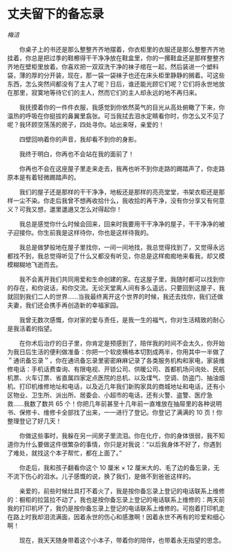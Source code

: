 # 丈夫留下的备忘录

*梅洁*

　　你桌子上的书还是那么整整齐齐地摆着，你衣柜里的衣服还是那么整整齐齐地挂着，你总是把过季的鞋檫得干干净净放在鞋盒里，你的一摞鞋盒还是那样整整齐齐地在壁柜里放着。你喜欢把一双双洗干净的袜子绾在一起，然后装进一个塑料袋，薄的厚的分开装，现在，那一袋一袋袜子也还在床头柜里静静的搁着。可这些东西，怎么突然间都没有了主人了呢？日后，谁还能光顾它们呢？它们将永世地放在那里，寂寞地等待它们的主人，然而它们的主人却永远的地不再归来。

　　我抚摸着你的一件件衣服，我感觉到你依然英气的目光从高处俯瞰了下来，你温热的呼吸在你挺拔的鼻翼里翕张。可当我拭去泪水定睛看你时，你怎么又不见了呢？我环顾空荡荡的房子，四处寻你。站出来呀，亲爱的！

　　四壁回响着你的声音，我却看不到你的身影。

　　我终于明白，你再也不会站在我的面前了！

　　你再也不会在这座屋子里走来走去，我再也听不到你走路的踢踏声了，你走路原本是有着轻微踢踏声的。

　　我们的屋子还是那样的干干净净，地板还是那样的亮亮堂堂，书架衣柜还是那样一尘不染。你走后我曾不想再收拾什么，我收拾的再干净，没有你分享又有何意义？可我又想，邋里邋遢又怎么对得起你！

　　我总是感觉你什么时候会回来，回来时我要用干干净净的屋子，干干净净的被子迎接你。你生前我是这样待你，你也是这样待我的。

　　我总是做梦般地在屋子里找你，一间一间地找，我总觉得找到了，又觉得永远都找不到，我总觉得听见了什么又都没有听见，你总是这样痴痴地来看我，却又模模糊糊地飞逝而去。

　　我不会离开我们共同用爱和生命创建的家。在这屋子里，我随时都可以找到你的存在，和你说话，和你交流。无论天堂离人间有多么遥远，只要回到这屋子，我就回到我们二人的世界……当我最终离开这个世界的时候，我还去找你，我们还做夫妻，我们还会携手再创造新的幸福家园。

　　我曾无数次感慨，你对家的爱与责任，是我一生的福气，你对生活精致的耐心是我活着的指望。

　　在你术后治疗的日子里，你肯定是预感到了，陪伴我的时间不会太久，你开始为我日后生活的便利做准备：你把一个软皮横格本切割成两半，你用其中一半做了＂通讯备忘录＂，你在通讯备忘录里密密麻麻记录了各类服务机构和家电，家装维修电话：手机话费查询、有限电视、开锁公司、供暖公司、首都机场问询处、民航机票、火车订票、省直属四家定点医院的总机、以及煤气、空调、防盗门、抽油烟机、打印机维修地址和电话，以及近几年我们新购家具的商城地址和电话，还有小区物业、卫生所、派出所、居委会、小超市的电话，还有火警、盗警、医疗急救……我数了数共 65 个！你把几年前甚至十几年前一直堆放在抽屉里的各种说明书、保修卡、维修卡全部找了出来，一一进行了登记。你登记了满满的 10 页！你整理登记了好几天！

　　你做这些事时，我躲在另一间房子里流泪。你在化疗，你的身体很弱，我不知道你为什么要做这件很繁杂的事情，你只是对我说：“以后我身体不好了，你遇到了难处，就找这个本子帮忙，都在上面了。”

　　你走后，我和孩子翻看你这个 10 厘米 × 12 厘米大的、毛了边的备忘录，无不流下伤心的泪水。儿子感慨的说，换了我们，是做不到爸爸这样的。

　　亲爱的，前些时候灶具打不着火了，我是按你备忘录上登记的电话联系上维修的：橱柜的拉篮拉不动了，我也是按你备忘录上登记的电话联系上维修的：两天前我的打印机坏了，我仍是按你备忘录上登记的电话联系上维修的。可抱着打印机走在路上时我却泪流满面，因着永世的伤心和感激啊！因着永世不再有的珍爱和细心啊！

　　现在，我天天随身带着这个小本子，带着你的陪伴，也带着永无指望的思念。
